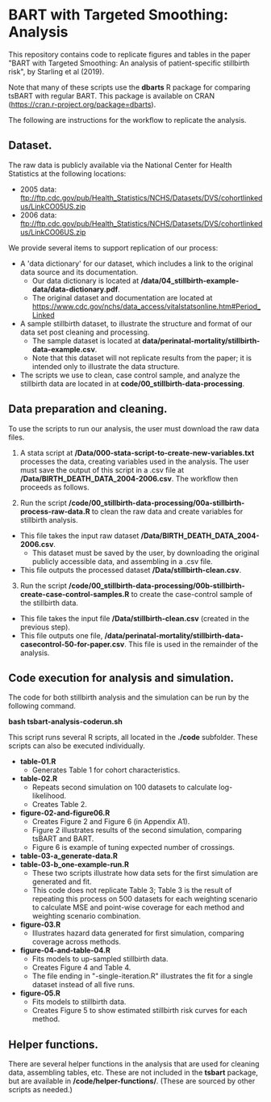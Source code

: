 # BART with Targeted Smoothing: Analysis
This repository contains code to replicate figures and tables in the paper "BART with Targeted Smoothing: An analysis of patient-specific stillbirth risk", by Starling et al (2019).

Note that many of these scripts use the **dbarts** R package for comparing tsBART with regular BART.  This package is available on CRAN (https://cran.r-project.org/package=dbarts).

The following are instructions for the workflow to replicate the analysis.

## Dataset.
The raw data is publicly available via the National Center for Health Statistics at the following locations:  

* 2005 data: ftp://ftp.cdc.gov/pub/Health_Statistics/NCHS/Datasets/DVS/cohortlinkedus/LinkCO05US.zip  
* 2006 data: ftp://ftp.cdc.gov/pub/Health_Statistics/NCHS/Datasets/DVS/cohortlinkedus/LinkCO06US.zip  

We provide several items to support replication of our process: 

* A 'data dictionary' for our dataset, which includes a link to the original data source and its documentation.     
    + Our data dictionary is located at **/data/04_stillbirth-example-data/data-dictionary.pdf**.    
    + The original dataset and documentation are located at https://www.cdc.gov/nchs/data_access/vitalstatsonline.htm#Period_Linked        
* A sample stillbirth dataset, to illustrate the structure and format of our data set post cleaning and processing.      
    + The sample dataset is located at **data/perinatal-mortality/stillbirth-data-example.csv**. 
    + Note that this dataset will not replicate results from the paper; it is intended only to illustrate the data structure.  
* The scripts we use to clean, case control sample, and analyze the stillbirth data are located in at **code/00_stillbirth-data-processing**.  

## Data preparation and cleaning.
To use the scripts to run our analysis, the user must download the raw data files.

1. A stata script at **/Data/000-stata-script-to-create-new-variables.txt** processes the data, creating variables used in the analysis.  The user must save the output of this script in a .csv file at **/Data/BIRTH_DEATH_DATA_2004-2006.csv**.  The workflow then proceeds as follows.

2. Run the script **/code/00_stillbirth-data-processing/00a-stillbirth-process-raw-data.R** to clean the raw data and create variables for stillbirth analysis.  

* This file takes the input raw dataset **/Data/BIRTH_DEATH_DATA_2004-2006.csv**.  
    + This dataset must be saved by the user, by downloading the original publicly accessible data, and assembling in a .csv file.  
* This file outputs the processed dataset **/Data/stillbirth-clean.csv**.    

3. Run the script **/code/00_stillbirth-data-processing/00b-stillbirth-create-case-control-samples.R** to create the case-control sample of the stillbirth data.

* This file takes the input file **/Data/stillbirth-clean.csv** (created in the previous step).  
* This file outputs one file, 
**/data/perinatal-mortality/stillbirth-data-casecontrol-50-for-paper.csv**.  This file is used in the remainder of the analysis.
 

## Code execution for analysis and simulation.
The code for both stillbirth analysis and the simulation can be run by the following command.  

**bash tsbart-analysis-coderun.sh**    

This script runs several R scripts, all located in the **./code** subfolder.  These scripts can also be executed individually.

* **table-01.R**   
    + Generates Table 1 for cohort characteristics.
* **table-02.R**  
    + Repeats second simulation on 100 datasets to calculate log-likelihood.
    + Creates Table 2.    
* **figure-02-and-figure06.R**  
    + Creates Figure 2 and Figure 6 (in Appendix A1).
    + Figure 2 illustrates results of the second simulation, comparing tsBART and BART.
    + Figure 6 is example of tuning expected number of crossings.    
* **table-03-a_generate-data.R**   
* **table-03-b_one-example-run.R**   
    + These two scripts illustrate how data sets for the first simulation are generated and fit.  
    + This code does not replicate Table 3; Table 3 is the result of repeating this process on 500 datasets for each weighting scenario to calculate MSE and point-wise coverage for each method and weighting scenario combination.  
* **figure-03.R** 
    + Illustrates hazard data generated for first simulation, comparing coverage across methods.  
* **figure-04-and-table-04.R**  
    + Fits models to up-sampled stillbirth data. 
    + Creates Figure 4 and Table 4.
    + The file ending in "-single-iteration.R" illustrates the fit for a single dataset instead of all five runs.
* **figure-05.R**
    + Fits models to stillbirth data.
    + Creates Figure 5 to show estimated stillbirth risk curves for each method.
    
## Helper functions.
There are several helper functions in the analysis that are used for cleaning data, assembling tables, etc.  These are not included in the **tsbart** package, but are available in **/code/helper-functions/**.  (These are sourced by other scripts as needed.)